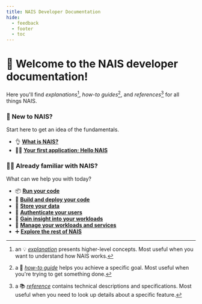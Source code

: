 ```yaml
---
title: NAIS Developer Documentation
hide:
  - feedback
  - footer
  - toc
---
```

<!-- This hides the edit button on the start page -->
<style>
  .md-content__button {
    display: none;
  }
</style>

# :wave: **Welcome to the NAIS developer documentation!**

Here you'll find _explanations_[^1], _how-to guides_[^2], and _references_[^3] for all things NAIS.

### :seedling: **New to NAIS?**

Start here to get an idea of the fundamentals.

<div class="grid cards" markdown>

- :ok_hand: [**What is NAIS?**](explanations/nais.md)
- :student: [**Your first application; Hello NAIS**](tutorials/hello-nais.md)

</div>

### :technologist: **Already familiar with NAIS?**

What can we help you with today?

<div class="grid cards" markdown>

- :package: [**Run your code**](workloads/README.md)
- :rocket: [**Build and deploy your code**](build/README.md)
- :open_file_folder: [**Store your data**](persistence/README.md)
- :closed_lock_with_key: [**Authenticate your users**](security/auth/README.md)
- :telescope: [**Gain insight into your workloads**](observability/README.md)
- :wrench: [**Manage your workloads and services**](operate/README.md)
- :heavy_plus_sign: [**Explore the rest of NAIS**](services/README.md)

</div>

[^1]: an :bulb: [_explanation_](tags.md#explanation) presents higher-level concepts. Most useful when you want to understand how NAIS works.
[^2]: a :dart: [_how-to guide_](tags.md#how-to) helps you achieve a specific goal. Most useful when you're trying to get something done.
[^3]: a :books: [_reference_](tags.md#reference) contains technical descriptions and specifications. Most useful when you need to look up details about a specific feature.
